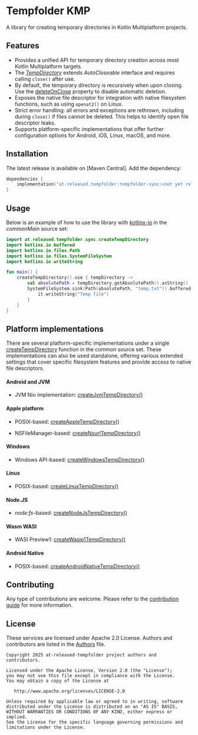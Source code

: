 # Tempfolder KMP

A library for creating temporary directories in Kotlin Multiplatform projects.

## Features

* Provides a unified API for temporary directory creation across most Kotlin Multiplatform targets.
* The *[TempDirectory]* extends *AutoCloseable* interface and requires calling `close()` after use.
* By default, the temporary directory is recursively when upon closing. Use the [deleteOnClose] property to disable
automatic deletion.
* Exposes the native file descriptor for integration with native filesystem functions, such as using `openat2()` on Linux.
* Strict error handling: all errors and exceptions are rethrown, including during `close()` if files cannot be deleted.
This helps to identify open file descriptor leaks.
* Supports platform-specific implementations that offer further configuration options for Android, iOS, Linux, macOS,
  and more.

## Installation

The latest release is available on [Maven Central]. Add the dependency:

```kotlin
dependencies {
    implementation("at.released.tempfolder:tempfolder-sync:<not yet released>")
}
```

## Usage

Below is an example of how to use the library with [kotlinx-io] in the *commonMain* source set:

```kotlin
import at.released.tempfolder.sync.createTempDirectory
import kotlinx.io.buffered
import kotlinx.io.files.Path
import kotlinx.io.files.SystemFileSystem
import kotlinx.io.writeString

fun main() {
    createTempDirectory().use { tempDirectory ->
        val absolutePath = tempDirectory.getAbsolutePath().asString()
        SystemFileSystem.sink(Path(absolutePath, "temp.txt")).buffered().use {
            it.writeString("Temp file")
        }
    }
}

```

## Platform implementations

There are several platform-specific implementations under a single [createTempDirectory] function in the common source set.
These implementations can also be used standalone, offering various extended settings that cover specific filesystem 
features and provide access to native file descriptors.

#### Android and JVM

* JVM Nio implementation: [createJvmTempDirectory()][createJvmTempDirectory]

#### Apple platform

* POSIX-based: [createAppleTempDirectory()][createAppleTempDirectory]

* NSFileManager-based: [createNsurlTempDirectory()][createNsurlTempDirectory] 

#### Windows

* Windows API-based: [createWindowsTempDirectory()][createWindowsTempDirectory]

#### Linux

* POSIX-based: [createLinuxTempDirectory()][createLinuxTempDirectory] 

#### Node.JS

* *node:fs*-based: [createNodeJsTempDirectory()][createNodeJsTempDirectory] 

#### Wasm WASI

* WASI Preview1: [createWasip1TempDirectory()][createWasip1TempDirectory]

#### Android Native

* POSIX-based: [createAndroidNativeTempDirectory()][createAndroidNativeTempDirectory]

## Contributing

Any type of contributions are welcome. Please refer to the [contribution guide] for more information.

## License

These services are licensed under Apache 2.0 License. Authors and contributors are listed in the
[Authors] file.

```
Copyright 2025 at-released-tempfolder project authors and contributors.

Licensed under the Apache License, Version 2.0 (the "License");
you may not use this file except in compliance with the License.
You may obtain a copy of the License at

   http://www.apache.org/licenses/LICENSE-2.0

Unless required by applicable law or agreed to in writing, software
distributed under the License is distributed on an "AS IS" BASIS,
WITHOUT WARRANTIES OR CONDITIONS OF ANY KIND, either express or implied.
See the License for the specific language governing permissions and
limitations under the License.
```

[Authors]: https://github.com/illarionov/tempfolder-kmp/blob/main/AUTHORS
[deleteOnClose]: https://tempfolder.released.at/tempfolder-sync/at.released.tempfolder.sync/-temp-directory/delete.html
[TempDirectory]: https://tempfolder.released.at/tempfolder-sync/at.released.tempfolder.sync/-temp-directory/index.html
[contribution guide]: https://github.com/illarionov/tempfolder-kmp/blob/main/CONTRIBUTING.md
[createAndroidNativeTempDirectory]: https://tempfolder.released.at/tempfolder-sync/at.released.tempfolder.sync/create-android-native-temp-directory.html
[createAppleTempDirectory]: https://tempfolder.released.at/tempfolder-sync/at.released.tempfolder.sync/create-apple-temp-directory.html
[createJvmTempDirectory]: https://tempfolder.released.at/tempfolder-sync/at.released.tempfolder.sync/create-jvm-temp-directory.html
[createLinuxTempDirectory]: https://tempfolder.released.at/tempfolder-sync/at.released.tempfolder.sync/create-linux-temp-directory.html
[createNodeJsTempDirectory]: https://tempfolder.released.at/tempfolder-sync/at.released.tempfolder.sync/create-node-js-temp-directory.html
[createNsurlTempDirectory]: https://tempfolder.released.at/tempfolder-sync/at.released.tempfolder.sync/create-nsurl-temp-directory.html
[createTempDirectory]: https://tempfolder.released.at/tempfolder-sync/at.released.tempfolder.sync/create-temp-directory.html
[createWasip1TempDirectory]: https://tempfolder.released.at/tempfolder-sync/at.released.tempfolder.sync/create-wasip1-temp-directory.html 
[createWindowsTempDirectory]: https://tempfolder.released.at/tempfolder-sync/tempfolder-sync/at.released.tempfolder.sync/create-windows-temp-directory.html
[kotlinx-io]: https://github.com/Kotlin/kotlinx-io
